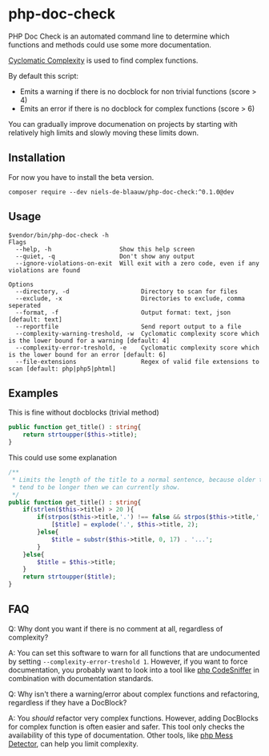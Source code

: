 # php-doc-check

PHP Doc Check is an automated command line to determine which functions and
methods could use some more documentation. 

[Cyclomatic Complexity](https://en.wikipedia.org/wiki/Cyclomatic_complexity) is 
used to find complex functions.

By default this script:

- Emits a warning if there is no docblock for non trivial functions (score > 4)
- Emits an error if there is no docblock for complex functions (score > 6)

You can gradually improve documenation on projects by starting with relatively
high limits and slowly moving these limits down.

## Installation

For now you have to install the beta version.

`composer require --dev niels-de-blaauw/php-doc-check:^0.1.0@dev`

## Usage

```
$vendor/bin/php-doc-check -h
Flags
  --help, -h                   Show this help screen
  --quiet, -q                  Don't show any output
  --ignore-violations-on-exit  Will exit with a zero code, even if any violations are found

Options
  --directory, -d                    Directory to scan for files
  --exclude, -x                      Directories to exclude, comma seperated
  --format, -f                       Output format: text, json [default: text]
  --reportfile                       Send report output to a file
  --complexity-warning-treshold, -w  Cyclomatic complexity score which is the lower bound for a warning [default: 4]
  --complexity-error-treshold, -e    Cyclomatic complexity score which is the lower bound for an error [default: 6]
  --file-extensions                  Regex of valid file extensions to scan [default: php|php5|phtml]
```

## Examples

This is fine without docblocks (trivial method)

```php
public function get_title() : string{
	return strtoupper($this->title);
}
```

This could use some explanation

```php
/**
 * Limits the length of the title to a normal sentence, because older titles
 * tend to be longer then we can currently show.
 */
public function get_title() : string{
	if(strlen($this->title) > 20 ){
		if(strpos($this->title,'.') !== false && strpos($this->title,'.') < 20){
			[$title] = explode('.', $this->title, 2);
		}else{
			$title = substr($this->title, 0, 17) . '...';
		}
	}else{
		$title = $this->title;
	}
	return strtoupper($title);
}
```

## FAQ

Q: Why dont you want if there is no comment at all, regardless of complexity?

A: You can set this software to warn for all functions that are undocumented by
setting `--complexity-error-treshold 1`. However, if you want to force
documentation, you probably want to look into a tool like [php CodeSniffer](https://github.com/squizlabs/PHP_CodeSniffer)
in combination with documentation standards.

Q: Why isn't there a warning/error about complex functions and refactoring, 
regardless if they have a DocBlock?

A: You *should* refactor very complex functions. However, adding DocBlocks
for complex function is often easier and safer. This tool only checks the 
availability of this type of documentation. Other tools, like [php Mess Detector](https://github.com/phpmd/phpmd), 
can help you limit complexity.
